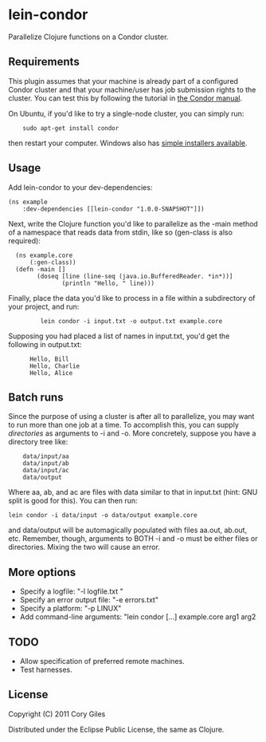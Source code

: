 # lein-condor

Parallelize Clojure functions on a Condor cluster.

## Requirements

This plugin assumes that your machine is already part of a configured
Condor cluster and that your machine/user has job submission rights to
the cluster.  You can test this by following the tutorial in [the
Condor
manual](http://www.cs.wisc.edu/condor/manual/v6.6/2_8Java_Applications.html).

On Ubuntu, if you'd like to try a single-node cluster, you can simply
run:

        sudo apt-get install condor

then restart your computer.  Windows also has [simple installers
available](http://www.cs.wisc.edu/condor/downloads-v2/download.pl).

## Usage

Add lein-condor to your dev-dependencies:

    (ns example
        :dev-dependencies [[lein-condor "1.0.0-SNAPSHOT"]])

Next, write the Clojure function you'd like to parallelize as the
-main method of a namespace that reads data from stdin, like so
(gen-class is also required):

      (ns example.core
          (:gen-class))
      (defn -main []
            (doseq [line (line-seq (java.io.BufferedReader. *in*))]
                   (println "Hello, " line)))

Finally, place the data you'd like to process in a file within a
subdirectory of your project, and run:

             lein condor -i input.txt -o output.txt example.core

Supposing you had placed a list of names in input.txt, you'd get the
following in output.txt:

          Hello, Bill
          Hello, Charlie
          Hello, Alice

## Batch runs

Since the purpose of using a cluster is after all to parallelize, you
may want to run more than one job at a time.  To accomplish this, you
can supply *directories* as arguments to -i and -o.  More concretely,
suppose you have a directory tree like:

        data/input/aa
        data/input/ab
        data/input/ac
        data/output

Where aa, ab, and ac are files with data similar to that in input.txt
(hint: GNU split is good for this). You can then run:
    
    lein condor -i data/input -o data/output example.core

and data/output will be automagically populated with files aa.out,
ab.out, etc. Remember, though, arguments to BOTH -i and -o must be
either files or directories. Mixing the two will cause an error.

## More options

*  Specify a logfile: "-l logfile.txt "
*  Specify an error output file: "-e errors.txt"
*  Specify a platform: "-p LINUX"
*  Add command-line arguments: "lein condor [...] example.core arg1 arg2

## TODO

*  Allow specification of preferred remote machines.
*  Test harnesses.

## License

Copyright (C) 2011 Cory Giles

Distributed under the Eclipse Public License, the same as Clojure.
